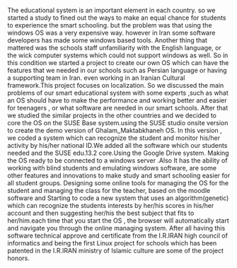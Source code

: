 The educational system is an important element in each country. so we started a study to fined out the ways to make an equal chance for students to experience the smart schooling. but the problem was that using the windows OS was a very expensive way. however in Iran some software developers has made some windows based tools.
Another thing that mattered was the schools staff unfamiliarity with the English language, or the wick computer systems which could not support windows as well.
So in this condition we started a project to create our own OS which can have the features that we needed in our schools such as Persian language or having a supporting team in Iran. even working in an Iranian Cultural framework.This project focuses on localization.
So we discussed the main problems of our smart educational system with some experts ,such as what an OS should have to make the performance and working better and easier for teenagers , or what software are needed in our smart schools.
After that we studied the similar projects in the other countries and we decided to core the OS on the SUSE Base system.using the SUSE studio onsite version to create the demo version of Ghalam_Maktabkhaneh OS.
In this version , we coded a system which can recognize the student and monitor his/her activity by his/her national ID.We added all the software which our students needed and the SUSE edu.13.2 core.Using the Google Drive system. Making the OS ready to be connected to a windows server .Also It has the ability of working with blind students and emulating windows software, are some other features and innovations to make study and smart schooling easier for all student groups.
Designing some online tools for managing the OS for the student and managing the class for the teacher, based on the moodle software and Starting to code a new system that uses an algorithm(genetic) which can recognize the students interests by her/his scores in his/her account and then suggesting her/his the best subject that fits to her/him.each time that you start the OS , the browser will automatically start and navigate you through the online managing system.
After all having this software technical approve and certificate from the I.R.IRAN high council of informatics and being the first Linux project for schools which has been patented in the I.R.IRAN ministry of Islamic culture are some of the project honors.
